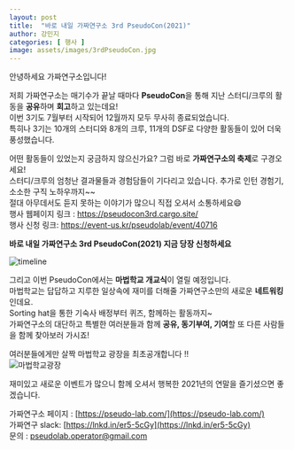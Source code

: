 ```yaml
---
layout: post
title:  "바로 내일 가짜연구소 3rd PseudoCon(2021)"
author: 강민지
categories: [ 행사 ]
image: assets/images/3rdPseudoCon.jpg
---
```


안녕하세요 가짜연구소입니다!  

저희 가짜연구소는 매기수가 끝날 때마다 **PseudoCon**을 통해 지난 스터디/크루의 활동을 **공유**하며 **회고**하고 있는데요!  
이번 3기도 7월부터 시작되어 12월까지 모두 무사히 종료되었습니다.  
특히나 3기는 10개의 스터디와 8개의 크루, 11개의 DSF로 다양한 활동들이 있어 더욱 풍성했습니다.  


어떤 활동들이 있었는지 궁금하지 않으신가요? 그럼 바로 **가짜연구소의 축제**로 구경오세요!  
스터디/크루의 엄청난 결과물들과 경험담들이 기다리고 있습니다. 추가로 인턴 경험기, 소소한 구직 노하우까지~~  
절대 아무데서도 듣지 못하는 이야기가 많으니 직접 오셔서 소통하세요😄  
행사 웹페이지 링크 : https://pseudocon3rd.cargo.site/  
행사 신청 링크: https://event-us.kr/pseudolab/event/40716  

**바로 내일 가짜연구소 3rd PseudoCon(2021) 지금 당장 신청하세요**  

![timeline](https://user-images.githubusercontent.com/71136942/146981617-29000c26-c31d-4580-8b90-5919faef8247.jpg)


그리고 이번 PseudoCon에서는 **마법학교 개교식**이 열릴 예정입니다.  
마법학교는 답답하고 지루한 일상속에 재미를 더해줄 가짜연구소만의 새로운 **네트워킹**인데요.  
Sorting hat을 통한 기숙사 배정부터 퀴즈, 함께하는 활동까지~  
가짜연구소의 대단하고 특별한 여러분들과 함께 **공유, 동기부여, 기여**할 또 다른 사람들을 함께 찾아보러 가시죠!  


여러분들에게만 살짝 마법학교 광장을 최초공개합니다 !!  
![마법학교광장](https://user-images.githubusercontent.com/71136942/146981262-78e1fea8-2af2-41c6-b1d3-6f45c08e2806.JPG)


재미있고 새로운 이벤트가 많으니 함께 오셔서 행복한 2021년의 연말을 즐기셨으면 좋겠습니다.  

가짜연구소 페이지 : [https://pseudo-lab.com/](https://pseudo-lab.com/)  
가짜연구 slack: [https://lnkd.in/er5-5cGy](https://lnkd.in/er5-5cGy)  
문의 : pseudolab.operator@gmail.com
